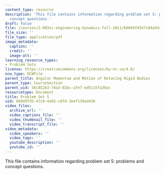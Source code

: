 ```yaml
---
content_type: resource
description: 'This file contains information regarding problem set 5: problems and
  concept questions.'
draft: false
file: /courses/2-003sc-engineering-dynamics-fall-2011/66049fd547c04a93c8fd1bef139ad438_MIT2_003SCF11_pset5.pdf
file_size: ''
file_type: application/pdf
image_metadata:
  caption: ''
  credit: ''
  image-alt: ''
learning_resource_types:
- Problem Sets
license: https://creativecommons.org/licenses/by-nc-sa/4.0/
ocw_type: OCWFile
parent_title: Angular Momentum and Motion of Rotating Rigid Bodies
parent_type: CourseSection
parent_uid: 56c852b3-74a3-02bc-a7e7-ed5c15fa36ac
resourcetype: Document
title: Problem Set 5
uid: 66049fd5-47c0-4a93-c8fd-1bef139ad438
video_files:
  archive_url: ''
  video_captions_file: ''
  video_thumbnail_file: ''
  video_transcript_file: ''
video_metadata:
  video_speakers: ''
  video_tags: ''
  youtube_description: ''
  youtube_id: ''
---
```

This file contains information regarding problem set 5: problems and concept questions.
